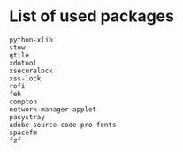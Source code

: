 # List of used packages

    python-xlib
    stow
    qtile
    xdotool
    xsecurelock
    xss-lock
    rofi
    feh
    compton
    network-manager-applet
    pasystray
    adobe-source-code-pro-fonts
    spacefm
    fzf
